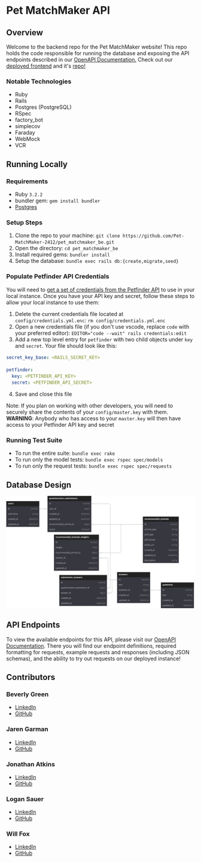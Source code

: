 # Pet MatchMaker API

## Overview

Welcome to the backend repo for the Pet MatchMaker website! This repo holds the code responsible for running the database and exposing the API endpoints described in our [OpenAPI Documentation.](https://pet-matchmaker-2412.github.io/pet_matchmaker_api_docs/) Check out our [deployed frontend](https://pet-matchmaker-fe.vercel.app/) and it's [repo!](https://github.com/Pet-MatchMaker-2412/pet_matchmaker_fe)

### Notable Technologies

- Ruby
- Rails
- Postgres (PostgreSQL)
- RSpec
- factory_bot
- simplecov
- Faraday
- WebMock
- VCR

## Running Locally

### Requirements

- Ruby `3.2.2`
- bundler gem: `gem install bundler`
- [Postgres](https://www.postgresql.org/download/)

### Setup Steps

1. Clone the repo to your machine: `git clone https://github.com/Pet-MatchMaker-2412/pet_matchmaker_be.git`
2. Open the directory: `cd pet_matchmaker_be`
3. Install required gems: `bundler install`
4. Setup the database: `bundle exec rails db:{create,migrate,seed}`

### Populate Petfinder API Credentials

You will need to [get a set of credentials from the Petfinder API](https://www.petfinder.com/developers/signup/) to use in your local instance. Once you have your API key and secret, follow these steps to allow your local instance to use them:

1. Delete the current credentials file located at `config/credentials.yml.enc`: `rm config/credentials.yml.enc`
2. Open a new credentials file (if you don't use vscode, replace `code` with your preferred editor): `EDITOR="code --wait" rails credentials:edit`
3. Add a new top level entry for `petfinder` with two child objects under `key` and `secret`. Your file should look like this:

```yaml
secret_key_base: <RAILS_SECRET_KEY>

petfinder:
  key: <PETFINDER_API_KEY>
  secret: <PETFINDER_API_SECRET>
```

4. Save and close this file

Note: If you plan on working with other developers, you will need to securely share the contents of your `config/master.key` with them. **WARNING**: Anybody who has access to your `master.key` will then have access to your Petfinder API key and secret

### Running Test Suite

- To run the entire suite: `bundle exec rake`
- To run only the model tests: `bundle exec rspec spec/models`
- To run only the request tests: `bundle exec rspec spec/requests`

## Database Design

[![DBDiagram Schema](assets/db_diagram.svg "Schema")](db/schema.rb)

## API Endpoints

To view the available endpoints for this API, please visit our [OpenAPI Documentation](https://pet-matchmaker-2412.github.io/pet_matchmaker_api_docs/). There you will find our endpoint definitions, required formatting for requests, example requests and responses (including JSON schemas), and the ability to try out requests on our deployed instance!

## Contributors

### Beverly Green

- [LinkedIn](https://www.linkedin.com/in/beverlylouisegreen/)
- [GitHub](https://github.com/bevgreen)

### Jaren Garman

- [LinkedIn](https://www.linkedin.com/in/jarengarman/)
- [GitHub](https://github.com/JarenGarman)

### Jonathan Atkins

- [LinkedIn](https://www.linkedin.com/in/jonathanjatkins/)
- [GitHub](https://github.com/Jonathan-Atkins)

### Logan Sauer

- [LinkedIn](https://www.linkedin.com/in/ldsauer/)
- [GitHub](https://github.com/ldsauer)

### Will Fox

- [LinkedIn](https://www.linkedin.com/in/williammacdonaldfox/)
- [GitHub](https://github.com/willfox0409)
